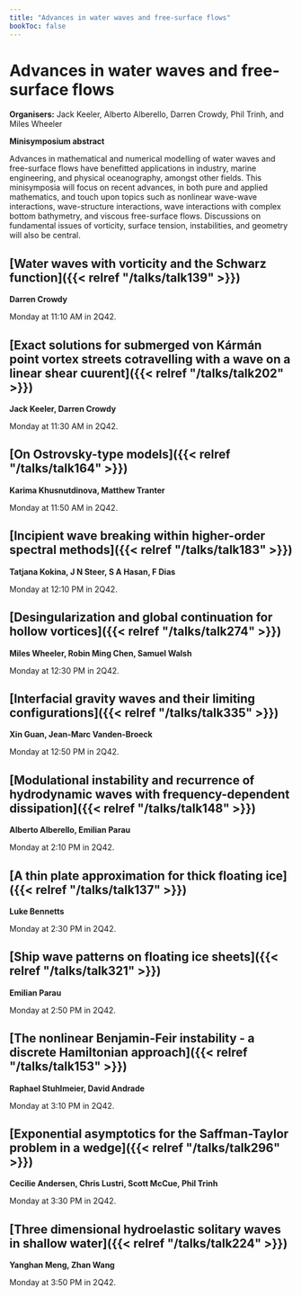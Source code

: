 ```yaml
---
title: "Advances in water waves and free-surface flows"
bookToc: false
---
```


# Advances in water waves and free-surface flows

**Organisers:** Jack Keeler, Alberto Alberello, Darren Crowdy, Phil Trinh, and Miles Wheeler

**Minisymposium abstract**

Advances in mathematical and numerical modelling of water waves and free-surface flows have benefitted applications in industry, marine engineering, and physical oceanography, amongst other fields. This minisymposia will focus on recent advances, in both pure and applied mathematics, and touch upon topics such as nonlinear wave-wave interactions, wave-structure interactions, wave interactions with complex bottom bathymetry, and viscous free-surface flows. Discussions on fundamental issues of vorticity, surface tension, instabilities, and geometry will also be central.



## [Water waves with vorticity and the Schwarz function]({{< relref "/talks/talk139" >}})

**Darren Crowdy**

Monday at 11:10 AM in 2Q42.


## [Exact solutions for submerged von Kármán point vortex streets cotravelling with a wave on a linear shear cuurent]({{< relref "/talks/talk202" >}})

**Jack Keeler, Darren Crowdy**

Monday at 11:30 AM in 2Q42.


## [On Ostrovsky-type models]({{< relref "/talks/talk164" >}})

**Karima Khusnutdinova, Matthew Tranter**

Monday at 11:50 AM in 2Q42.


## [Incipient wave breaking within higher-order spectral methods]({{< relref "/talks/talk183" >}})

**Tatjana Kokina, J N Steer, S A Hasan, F Dias**

Monday at 12:10 PM in 2Q42.


## [Desingularization and global continuation for hollow vortices]({{< relref "/talks/talk274" >}})

**Miles Wheeler, Robin Ming Chen, Samuel Walsh**

Monday at 12:30 PM in 2Q42.


## [Interfacial gravity waves and their limiting configurations]({{< relref "/talks/talk335" >}})

**Xin Guan, Jean-Marc Vanden-Broeck**

Monday at 12:50 PM in 2Q42.


## [Modulational instability and recurrence of hydrodynamic waves with frequency-dependent dissipation]({{< relref "/talks/talk148" >}})

**Alberto Alberello, Emilian Parau**

Monday at 2:10 PM in 2Q42.


## [A thin plate approximation for thick floating ice]({{< relref "/talks/talk137" >}})

**Luke Bennetts**

Monday at 2:30 PM in 2Q42.


## [Ship wave patterns on floating ice sheets]({{< relref "/talks/talk321" >}})

**Emilian Parau**

Monday at 2:50 PM in 2Q42.


## [The nonlinear Benjamin-Feir instability - a discrete Hamiltonian approach]({{< relref "/talks/talk153" >}})

**Raphael Stuhlmeier, David Andrade**

Monday at 3:10 PM in 2Q42.


## [Exponential asymptotics for the Saffman-Taylor problem in a wedge]({{< relref "/talks/talk296" >}})

**Cecilie Andersen, Chris Lustri, Scott McCue, Phil Trinh**

Monday at 3:30 PM in 2Q42.


## [Three dimensional hydroelastic solitary waves  in shallow water]({{< relref "/talks/talk224" >}})

**Yanghan Meng, Zhan Wang**

Monday at 3:50 PM in 2Q42.


